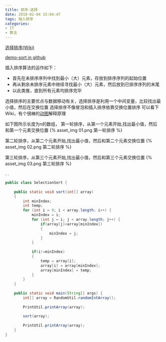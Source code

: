 ```yaml
---
title: 排序-选择
date: 2018-02-04 15:04:47
tags: 插入排序
categories:
- IT
- 算法
---
```


[选择排序(Wiki)](https://zh.wikipedia.org/wiki/%E9%80%89%E6%8B%A9%E6%8E%92%E5%BA%8F)

[demo-sort in github](https://github.com/linjia880714/demo-sort)

插入排序算法的运作如下：
* 首先在未排序序列中找到最小（大）元素，存放到排序序列的起始位置
* 再从剩余未排序元素中继续寻找最小（大）元素，然后放到已排序序列的末尾
* 以此类推，直到所有元素均排序完毕

选择排序的主要优点与数据移动有关，选择排序是利用一个中间变量，比较找出最小值，然后在交换位置
选择排序不像冒泡和插入排序依靠交换位置排序
可以看下Wiki，有个很棒的[动图](https://upload.wikimedia.org/wikipedia/commons/9/94/Selection-Sort-Animation.gif)解释原理

如下图所示长度为n的数组，
第一轮排序，从第一个元素开始,找出最小值，然后和第一个元素交换位置
{% asset_img 01.png 第一轮排序 %}

第二轮排序，从第二个元素开始,找出最小值，然后和第二个元素交换位置
{% asset_img 02.png 第二轮排序 %}

第三轮排序，从第三个元素开始,找出最小值，然后和第三个元素交换位置
{% asset_img 03.png 第三轮排序 %}

.
.

```java
public class SelectionSort {
	
	public static void sort(int[] array)
	{
		int minIndex;
		int temp;
		for (int i = 0; i < array.length; i++) {
			minIndex = i;
			for (int j = i; j < array.length; j++) {
				if(array[j]<array[minIndex])
				{
					minIndex = j;
				}
			}
			
			if(i!=minIndex)
			{
				temp = array[i];
				array[i] = array[minIndex];
				array[minIndex] = temp;
			}
		}
	}
	
	public static void main(String[] args) {
		int[] array = RandomUtil.randomIntArray();
		
		PrintUtil.printArray(array);
		
		sort(array);
		
		PrintUtil.printArray(array);
	}
}
```